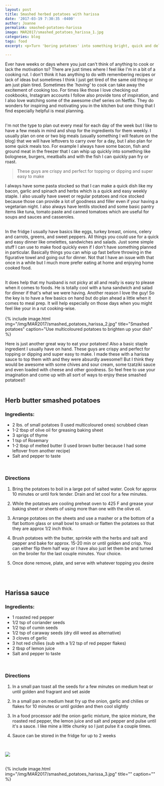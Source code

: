 ```yaml
---
layout: post
title: Smashed herbed potatoes with harissa
date: '2017-03-19 7:30:35 -0400'
author: Joanne
permalink: smashed-potatoes-harissa
image: MAR2017/smashed_potatoes_harissa_1.jpg
categories: blog
tags: food
excerpt: <p>Turn 'boring potatoes' into something bright, quick and delicious</p>

---
```


Ever have weeks or days where you just can't think of anything to cook or lack the motivation to? There are just times where I feel like I'm in a bit of a cooking rut.  I don't think it has anything to do with remembering recipes or lack of ideas but sometimes I think I just get tired of the same old thing or am just plain tired. Sometimes the *'having'* to cook can take away the excitement of cooking too.  For times like those I love checking out cookbooks, Instagram accounts I follow also provide tons of inspiration, and I also love watching some of the awesome chef series on Netflix.  They do wonders for inspiring and motivating you in the kitchen but one thing that I find especially helpful is meal planning.   
<br>

I'm not the type to plan out every meal for each day of the week but I like to have a few meals in mind and shop for the ingredients for them weekly.  I usually plan on one or  two big meals (usually something I will feature on the blog) that we will have leftovers to carry over for a day,  but I also plan for some quick meals too.  For example I always have some bacon, fish and ground meat in the freezer that I can whip up quickly into something like bolognese, burgers, meatballs and with the fish I can quickly pan fry or roast.  

> These guys are crispy and perfect for topping or dipping and super easy to make

I always have some pasta stocked so that I can make a quick dish like my bacon, garlic and spinach and herbs which is a quick and easy weekly staple. I also usually have sweet or regular potatoes and rice stocked  because those can provide a lot of goodness and filler even if your having a vegetarian night.  I also always have lentils stocked and some basic pantry items like tuna, tomato paste and canned tomatoes which are useful for soups and sauces and casseroles.
<br>
<br>

In the fridge I usually have basics like eggs, turkey breast, onions, celery and carrots, greens, and sweet peppers. All things you could use for a quick and easy dinner like omelettes, sandwiches and salads. Just some simple stuff I can use to make food quickly even if I don't have something planned in particular.  Basically things you can whip up fast before throwing in the figurative towel and going out for dinner. Not that I have an issue with that once in a while but I much more prefer eating at home and enjoying home cooked food.  
<br>

It does help that my husband is not picky at all and really is easy to please when it comes to foods.  He is totally cool with a tuna sandwich and salad for dinner if that's what we were having.  Another reason I love the guy!  So the key is to have a few basics on hand but do plan ahead a little when it comes to meal prep. It will help especially on those days when you might feel like your in a rut cooking-wise.
<br>
<br>
{% include image.html
            img="/img/MAR2017/smashed_potatoes_harissa_2.jpg"
            title="Smashed potatoes"
            caption="Use multicoloured potatoes to brighten up your dish" %}

Here is just another great way to eat your potatoes! Also a basic staple ingredient I usually have on hand.  These guys are crispy and perfect for topping or dipping and super easy to make.  I made these with a harissa sauce to top them with and they were absurdly awesome!! But I think they would be awesome with some chives and sour cream, some tzatziki sauce and even loaded with cheese and other goodness.  So feel free to use your imagination and come up with all sort of ways to enjoy these smashed potatoes!!
<br>
<br>

## Herb butter smashed potatoes

### Ingredients:

* 2 lbs. of small potatoes (I used multicoloured ones) scrubbed clean
* 1-2 tbsp of olive oil for greasing baking sheet
* 3 sprigs of thyme
* 1 tsp of Rosemary
* 1-2 tbsp of melted butter (I used brown butter because I had some leftover from another recipe)
* Salt and pepper to taste
<br>

### Directions

1. Bring the potatoes to boil in a large pot of salted water. Cook for approx 10 minutes or until fork tender. Drain and let cool for a few minutes.

1. While the potatoes are cooling preheat oven to 425 F and grease your baking sheet or sheets of using more than one with the olive oil.  

1. Arrange potatoes on the sheets and use a masher or a the bottom of a flat bottom glass or small bowl to smash or flatten the potatoes so that they are approx 1/2 inch thick.

1. Brush potatoes with the butter, sprinkle with the herbs and salt and pepper and bake for approx. 15-20 min or until golden and crisp.  You can either flip them half way or I have also just let them be and turned on the broiler for the last couple minutes.  Your choice.

1. Once done remove, plate, and serve with whatever topping you desire
<br>
<br>

## Harissa sauce

### Ingredients:

* 1 roasted red pepper
* 1/2 tsp of coriander seeds
* 1/2 tsp of cumin seeds
* 1/2 tsp of caraway seeds (dry dill weed as alternative)
* 3 cloves of garlic
* 3 hot red chilies (sub with a 1/2 tsp of red pepper flakes)
* 2 tbsp of lemon juice
* Salt and pepper to taste
<br>

### Directions

1. In a small pan toast all the seeds for a few minutes on medium heat or until golden and fragrant and set aside

1. In a small pan on medium heat fry up the onion, garlic and chilies or flakes for 10 minutes or until golden and then cool slightly

1. In a food processor add the onion garlic mixture, the spice mixture, the roasted red pepper, the lemon juice and salt and pepper and pulse until it's a sauce.  I like mine a little chunky so I just pulse it a couple times.  

1. Sauce can be stored in the fridge for up to 2 weeks

<br>
<p class="apple__news__logo"><a href="https://apple.news/TKVtoVhGUQSuiufA4bqI-gg"><img src="{{ basesite.url }}/img/apple_news.svg" /></a></p>


<br>
{% include image.html
            img="/img/MAR2017/smashed_potatoes_harissa_3.jpg"
            title=""
            caption="" %}
